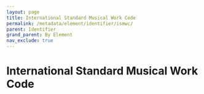 ```yaml
---
layout: page
title: International Standard Musical Work Code
permalink: /metadata/element/identifier/ismwc/
parent: Identifier
grand_parent: By Element
nav_exclude: true
---
```


# International Standard Musical Work Code